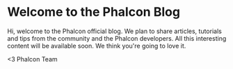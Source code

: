 Welcome to the Phalcon Blog
===========================

Hi, welcome to the Phalcon official blog. We plan to share articles,
tutorials and tips from the community and the Phalcon developers. All
this interesting content will be available soon. We think you're going
to love it.

<3 Phalcon Team